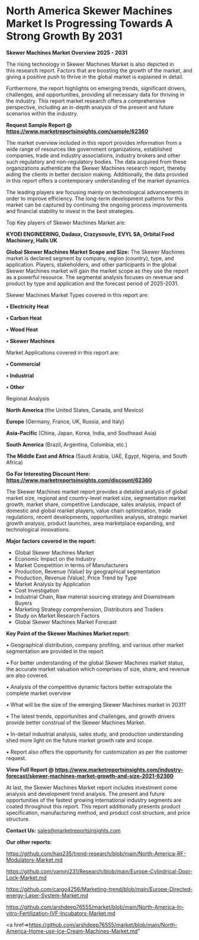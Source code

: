 # North America Skewer Machines Market Is Progressing Towards A Strong Growth By 2031

<Strong> Skewer Machines Market Overview 2025 - 2031</strong>

The rising technology in Skewer Machines Market is also depicted in this research report. Factors that are boosting the growth of the market, and giving a positive push to thrive in the global market is explained in detail.

Furthermore, the report highlights on emerging trends, significant drivers, challenges, and opportunities, providing all necessary data for thriving in the industry. This report market research offers a comprehensive perspective, including an in-depth analysis of the present and future scenarios within the industry.

<strong>Request Sample Report @ <a href=https://www.marketreportsinsights.com/sample/62360>https://www.marketreportsinsights.com/sample/62360</a></strong>

The market overview included in this report provides information from a wide range of resources like government organizations, established companies, trade and industry associations, industry brokers and other such regulatory and non-regulatory bodies. The data acquired from these organizations authenticate the Skewer Machines research report, thereby aiding the clients in better decision making. Additionally, the data provided in this report offers a contemporary understanding of the market dynamics.

The leading players are focusing mainly on technological advancements in order to improve efficiency. The long-term development patterns for this market can be captured by continuing the ongoing process improvements and financial stability to invest in the best strategies.

Top Key players of Skewer Machines Market are:

<strong>KYOEI ENGINEERING, Dadaux, Crazysouvle, EVYL SA, Orbital Food Machinery, Halls UK</strong>

<strong><b>Global Skewer Machines Market Scope and Size:</b></strong>
The Skewer Machines market is declared segment by company, region (country), type, and application. Players, stakeholders, and other participants in the global Skewer Machines market will gain the market scope as they use the report as a powerful resource. The segmental analysis focuses on revenue and product by type and application and the forecast period of 2025-2031.

Skewer Machines Market Types covered in this report are:

<strong>• Electricity Heat

• Carbon Heat

• Wood Heat

• Skewer Machines</strong>

Market Applications covered in this report are:

<strong>• Commercial

• Industrial

• Other</strong> 

Regional Analysis

<strong>North America</strong> (the United States, Canada, and Mexico)

<strong>Europe</strong> (Germany, France, UK, Russia, and Italy)

<strong>Asia-Pacific</strong> (China, Japan, Korea, India, and Southeast Asia)

<strong>South America</strong> (Brazil, Argentina, Colombia, etc.)

<strong>The Middle East and Africa</strong> (Saudi Arabia, UAE, Egypt, Nigeria, and South Africa)

<strong>Go For Interesting Discount Here: <a href=https://www.marketreportsinsights.com/discount/62360>https://www.marketreportsinsights.com/discount/62360</a></strong>

The Skewer Machines market report provides a detailed analysis of global market size, regional and country-level market size, segmentation market growth, market share, competitive Landscape, sales analysis, impact of domestic and global market players, value chain optimization, trade regulations, recent developments, opportunities analysis, strategic market growth analysis, product launches, area marketplace expanding, and technological innovations.

<strong><b>Major factors covered in the report:</b></strong>
<ul>
  <li>Global Skewer Machines Market </li>
  <li>Economic Impact on the Industry</li>
  <li>Market Competition in terms of Manufacturers</li>
  <li>Production, Revenue (Value) by geographical segmentation</li>
  <li>Production, Revenue (Value), Price Trend by Type</li>
  <li>Market Analysis by Application</li>
  <li>Cost Investigation</li>
  <li>Industrial Chain, Raw material sourcing strategy and Downstream Buyers</li>
  <li>Marketing Strategy comprehension, Distributors and Traders</li>
  <li>Study on Market Research Factors</li>
  <li>Global Skewer Machines Market Forecast</li>
</ul>

<strong><b>Key Point of the Skewer Machines Market report:</b></strong>

• Geographical distribution, company profiling, and various other market segmentation are provided in the report.

• For better understanding of the global Skewer Machines market status, the accurate market valuation which comprises of size, share, and revenue are also covered.

• Analysis of the competitive dynamic factors better extrapolate the complete market overview

• What will be the size of the emerging Skewer Machines market in 2031?

• The latest trends, opportunities and challenges, and growth drivers provide better construal of the Skewer Machines Market.

• In-detail industrial analysis, sales study, and production understanding shed more light on the future market growth rate and scope.

• Report also offers the opportunity for customization as per the customer request.

<strong><b>View Full Report @ <a href=https://www.marketreportsinsights.com/industry-forecast/skewer-machines-market-growth-and-size-2021-62360>https://www.marketreportsinsights.com/industry-forecast/skewer-machines-market-growth-and-size-2021-62360</a></b></strong>


At last, the Skewer Machines Market report includes investment come analysis and development trend analysis. The present and future opportunities of the fastest growing international industry segments are coated throughout this report. This report additionally presents product specification, manufacturing method, and product cost structure, and price structure.

<strong>Contact Us:</strong>
sales@marketreportsinsights.com

<strong>Our other reports:</strong>

<a href=https://github.com/haq235/trend-research/blob/main/North-America-RF-Modulators-Market.md>https://github.com/haq235/trend-research/blob/main/North-America-RF-Modulators-Market.md</a>

<a href=https://github.com/yamini231/Research/blob/main/Europe-Cylindrical-Door-Lock-Market.md>https://github.com/yamini231/Research/blob/main/Europe-Cylindrical-Door-Lock-Market.md</a>

<a href=https://github.com/cargo4256/Marketing-trend/blob/main/Europe-Directed-energy-Laser-System-Market.md>https://github.com/cargo4256/Marketing-trend/blob/main/Europe-Directed-energy-Laser-System-Market.md</a>

<a href=https://github.com/arshdeep76555/market/blob/main/North-America-In-vitro-Fertilization-IVF-Incubators-Market.md>https://github.com/arshdeep76555/market/blob/main/North-America-In-vitro-Fertilization-IVF-Incubators-Market.md</a>

<a href=>https://github.com/arshdeep76555/market/blob/main/North-America-Home-use-Ice-Cream-Machines-Market.md</a>"
